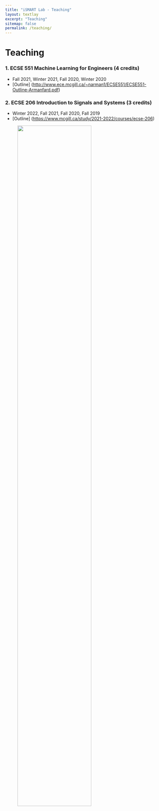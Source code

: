 ```yaml
---
title: "iSMART Lab - Teaching"
layout: textlay
excerpt: "Teaching"
sitemap: false
permalink: /teaching/
---
```


# Teaching

### 1. ECSE 551 Machine Learning for Engineers (4 credits)
  * Fall 2021, Winter 2021, Fall 2020, Winter 2020
  * [Outline] (http://www.ece.mcgill.ca/~narman1/ECSE551/ECSE551-Outline-Armanfard.pdf)
### 2. ECSE 206 Introduction to Signals and Systems (3 credits)
  * Winter 2022, Fall 2021, Fall 2020, Fall 2019
  * [Outline] (https://www.mcgill.ca/study/2021-2022/courses/ecse-206)


<figure>
<img src="{{ site.url }}{{ site.baseurl }}/images/picpic/Gallery/class.jpg" width="75%">
</figure>
